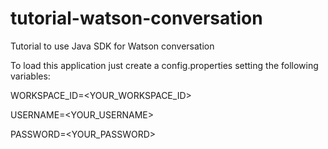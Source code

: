 # tutorial-watson-conversation
Tutorial to use Java SDK for Watson conversation

To load this application just create a config.properties setting the following variables:

WORKSPACE_ID=<YOUR_WORKSPACE_ID>

USERNAME=<YOUR_USERNAME>

PASSWORD=<YOUR_PASSWORD>


